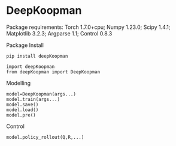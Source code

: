 # DeepKoopman

Package requirements: 
Torch 1.7.0+cpu;
Numpy 1.23.0;
Scipy 1.4.1;
Matplotlib 3.2.3;
Argparse 1.1;
Control	0.8.3


Package Install
```
pip install deepKoopman

import deepKoopman
from deepKoopman import DeepKoopman
```

Modelling
```
model=DeepKoopman(args...)
model.train(args...)
model.save()
model.load()
model.pre()
```

Control
```
model.policy_rollout(Q,R,...)
```
